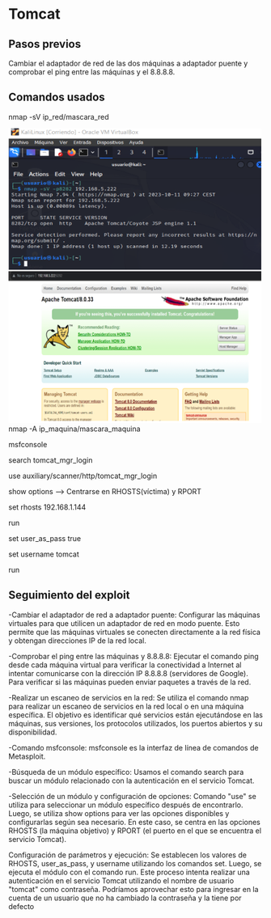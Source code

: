 # Tomcat

## Pasos previos
Cambiar el adaptador de red de las dos máquinas a adaptador puente y comprobar el ping entre las
máquinas y el 8.8.8.8.

## Comandos usados
nmap -sV ip_red/mascara_red

<img src=exploits_img/tomcat1.png alt="nmap tomcat" width="500" height="280">

<img src=exploits_img/tomcat2.png alt="servicio tomcat activo" width="500" height="300">
nmap -A ip_maquina/mascara_maquina

msfconsole

search tomcat_mgr_login

use auxiliary/scanner/http/tomcat_mgr_login

show options --> Centrarse en RHOSTS(víctima) y RPORT

set rhosts 192.168.1.144

run

set user_as_pass true

set username tomcat

run

## Seguimiento del exploit
-Cambiar el adaptador de red a adaptador puente:
Configurar las máquinas virtuales para que utilicen un adaptador de red en modo puente. 
Esto permite que las máquinas virtuales se conecten directamente a la red física y obtengan direcciones IP 
de la red local.

-Comprobar el ping entre las máquinas y 8.8.8.8:
Ejecutar el comando ping desde cada máquina virtual para verificar la conectividad a Internet al intentar 
comunicarse con la dirección IP 8.8.8.8 (servidores de Google). Para verificar si las máquinas pueden enviar 
paquetes a través de la red.

-Realizar un escaneo de servicios en la red:
Se utiliza el comando nmap para realizar un escaneo de servicios en la red local o en una máquina específica. 
El objetivo es identificar qué servicios están ejecutándose en las máquinas, sus versiones, los protocolos 
utilizados, los puertos abiertos y su disponibilidad.

-Comando msfconsole:
msfconsole es la interfaz de línea de comandos de Metasploit.

-Búsqueda de un módulo específico:
Usamos el comando search para buscar un módulo relacionado con la autenticación en el servicio Tomcat.

-Selección de un módulo y configuración de opciones:
Comando "use" se utiliza para seleccionar un módulo específico después de encontrarlo. 
Luego, se utiliza show options para ver las opciones disponibles y configurarlas según sea necesario. 
En este caso, se centra en las opciones RHOSTS (la máquina objetivo) y RPORT (el puerto en el que se encuentra 
el servicio Tomcat).

Configuración de parámetros y ejecución:
Se establecen los valores de RHOSTS, user_as_pass, y username utilizando los comandos set. Luego, se ejecuta el 
módulo con el comando run. Este proceso intenta realizar una autenticación en el servicio Tomcat utilizando el 
nombre de usuario "tomcat" como contraseña. Podríamos aprovechar esto para ingresar en la cuenta de un usuario 
que no ha cambiado la contraseña y la tiene por defecto

